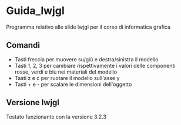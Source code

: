 # Guida_lwjgl
Programma relativo alle slide lwjgl per il corso di informatica grafica


## Comandi
- Tasti freccia per muovere su/giù e destra/sinistra il modello
- Tasti 1, 2, 3 per cambiare rispettivamente i valori delle componenti rosse, verdi e blu nei materiali del modello
- Tasti z e c per ruotare il modello sull'asse y
- Tasti + e - per scalare le dimensioni dell'oggetto

## Versione lwjgl
Testato funzionante con la versione 3.2.3